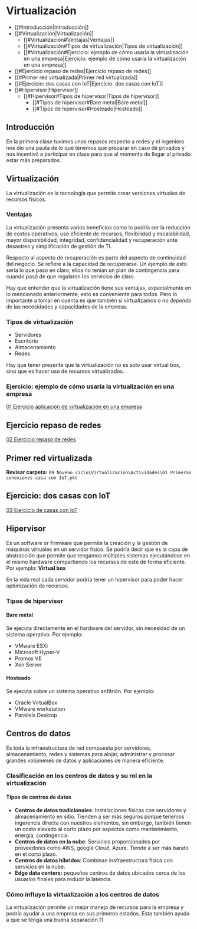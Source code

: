 # Virtualización
- [[#Introducción|Introducción]]
- [[#Virtualización|Virtualización]]
	- [[#Virtualización#Ventajas|Ventajas]]
	- [[#Virtualización#Tipos de virtualización|Tipos de virtualización]]
	- [[#Virtualización#Ejercicio: ejemplo de cómo usaría la virtualización en una empresa|Ejercicio: ejemplo de cómo usaría la virtualización en una empresa]]
- [[#Ejercicio repaso de redes|Ejercicio repaso de redes]]
- [[#Primer red virtualizada|Primer red virtualizada]]
- [[#Ejercicio: dos casas con IoT|Ejercicio: dos casas con IoT]]
- [[#Hipervisor|Hipervisor]]
	- [[#Hipervisor#Tipos de hipervisor|Tipos de hipervisor]]
		- [[#Tipos de hipervisor#Bare metal|Bare metal]]
		- [[#Tipos de hipervisor#Hosteado|Hosteado]]
## Introducción
En la primera clase tuvimos unos repasos respecto a redes y el ingeniero nos dio una pauta de lo que tenemos que preparar en caso de privados y nos incentivó a participar en clase para que al momento de llegar al privado estar más preparados.

## Virtualización
La virtualización es la tecnología que permite crear versiones virtuales de recursos físicos.

### Ventajas
La virtualización presenta varios beneficios como lo podría ser la reducción de costos operativos, uso eficiente de recursos, flexibilidad y escalabilidad, mayor disponibilidad, integridad, confidencialidad y recuperación ante desastres y simplificación de gestión de TI.

Respecto al aspecto de recuperación es parte del aspecto de continuidad del negocio. Se refiere a la capacidad de recuperarse. Un ejemplo de esto sería lo que paso en claro, ellos no tenían un plan de contingencia para cuando pasó de que regalaron los servicios de claro.

Hay que entender que la virtualización tiene sus ventajas, especialmente en lo mencionado anteriormente, esto es conveniente para todos. Pero lo importante a tomar en cuenta es que también si virtualizamos o no *depende* de las necesidades y capacidades de la empresa.

### Tipos de virtualización
- Servidores
- Escritorio
- Almacenamiento
- Redes

Hay que tener presente que la virtualización no es solo usar virtual box, sino que es hacer uso de recursos virtualizados.

### Ejercicio: ejemplo de cómo usaría la virtualización en una empresa
[01 Ejercicio aplicación de virtualización en una empresa](Actividades/01%20Ejercicio%20aplicación%20de%20virtualización%20en%20una%20empresa.md)

## Ejercicio repaso de redes
[02 Ejercicio repaso de redes](Actividades/02%20Ejercicio%20repaso%20de%20redes.md)

## Primer red virtualizada
**Revisar carpeta:** `09 Noveno ciclo\Virtualización\Actividades\01 Primeras conexiones casa con IoT.pkt`

## Ejercicio: dos casas con IoT
[03 Ejercicio de casas con IoT](Actividades/03%20Ejercicio%20de%20casas%20con%20IoT.md)

## Hipervisor
Es un software or firmware que permite la creación y la gestión de máquinas virtuales en un servidor físico. Se podría decir que es la capa de abstracción que permite que tengamos múltiples sistemas ejecutándose en el mismo hardware compartiendo los recursos de este de forma eficiente. Por ejemplo: **Virtual box**

En la vida real cada servidor podría tener un hipervisor para poder hacer optimización de recursos.
### Tipos de hipervisor
#### Bare metal
Se ejecuta directamente en el hardware del servidor, sin necesidad de un sistema operativo. Por ejemplo:
- VMware ESXi
- Microsoft Hyper-V
- Promox VE
- Xen Server

#### Hosteado
Se ejecuta sobre un sistema operativo anfitrión. Por ejemplo:
- Oracle VirtualBox
- VMware workstation
- Parallels Desktop

## Centros de datos
Es toda la infraestructura de red compuesta por servidores, almacenamiento, redes y sistemas para alojar, administrar y procesar grandes volúmenes de datos y aplicaciones de manera eficiente.

### Clasificación en los centros de datos y su rol en la virtualización
#### Tipos de centros de datos
- **Centros de datos tradicionales**: Instalaciones físicas con servidores y almacenamiento en sitio. Tienden a ser más seguros porque tenemos ingerencia directa con nuestros elementos, sin embargo, también tienen un costo elevado al corto plazo por aspectos como mantenimiento, energía, contingencia.
- **Centros de datos en la nube**: Servicios proporcionados por proveedores como AWS, google Cloud, Azure. Tiende a ser más barato en el corto plazo.
- **Centros de datos híbridos**: Combinan insfraestructura física con servicios en la nube.
- **Edge data centers:** pequeños centros de datos ubicados cerca de los usuarios finales para reducir la latencia.

### Cómo influye la virtualización a los centros de datos
La virtualización permite un mejor manejo de recursos para la empresa y podría ayudar a una empresa en sus primeros estados. Esta también ayuda a que se tenga una buena separación.11

